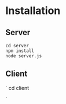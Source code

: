 # Installation #

## Server ##

```
cd server
npm install
node server.js
```

## Client ##

`
cd client

`